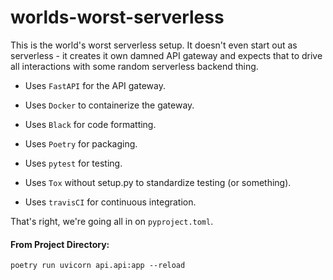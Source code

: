 # worlds-worst-serverless
This is the world's worst serverless setup. It doesn't even start out as serverless - 
it creates it own damned API gateway and expects that to drive all interactions with 
some random serverless backend thing. 

- Uses ```FastAPI``` for the API gateway.
- Uses ```Docker``` to containerize the gateway.

- Uses ```Black``` for code formatting.
- Uses ```Poetry``` for packaging.
- Uses ```pytest``` for testing.
- Uses ```Tox``` without setup.py to standardize testing (or something).
- Uses ```travisCI``` for continuous integration.

That's right, we're going all in on ```pyproject.toml```.

#### From Project Directory:
```
poetry run uvicorn api.api:app --reload
```
